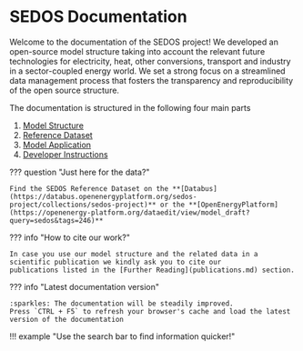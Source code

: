# SEDOS Documentation

Welcome to the documentation of the SEDOS project!
We developed an open-source model structure taking into account the relevant future technologies 
for electricity, heat, other conversions, transport and industry in a sector-coupled energy world. 
We set a strong focus on a streamlined data management process that fosters the transparency and reproducibility of the 
open source structure. 

The documentation is structured in the following four main parts 

1. [Model Structure](visitor/structure/model_frame.md)
2. [Reference Dataset](./visitor/data_requirements/input_data.md)
3. [Model Application](./visitor/data_requirements/input_data.md)
4. [Developer Instructions](./developer/how_to_contribute_data.md)


??? question "Just here for the data?" 

    Find the SEDOS Reference Dataset on the **[Databus](https://databus.openenergyplatform.org/sedos-project/collections/sedos-project)** or the **[OpenEnergyPlatform](https://openenergy-platform.org/dataedit/view/model_draft?query=sedos&tags=246)**

??? info "How to cite our work?"

    In case you use our model structure and the related data in a scientific publication we kindly ask you to cite our 
    publications listed in the [Further Reading](publications.md) section.
[//]: # (    TODO: Ergänzen mit Info zu gesamten Datensatz wie zitieren? Metadaten zu den Metadaten &#40;siehe Mail Christoph an Jonas RLI&#41;)

??? info "Latest documentation version"

    :sparkles: The documentation will be steadily improved.
    Press `CTRL + F5` to refresh your browser's cache and load the latest version of the documentation 

!!! example "Use the search bar to find information quicker!" 